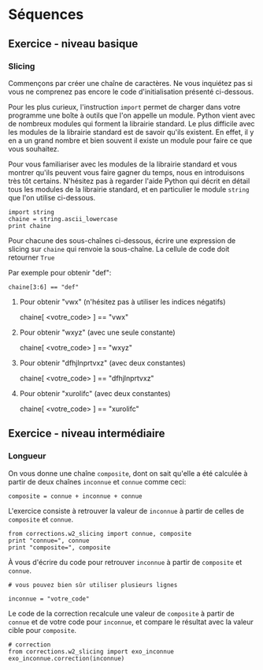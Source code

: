 
# Séquences

## Exercice - niveau basique

### Slicing

Commençons par créer une chaîne de caractères. Ne vous inquiétez pas si vous ne
comprenez pas encore le code d'initialisation présenté ci-dessous.

Pour les plus curieux, l'instruction `import`  permet de charger dans votre
programme une boîte à outils que l'on appelle un module. Python vient avec de
nombreux modules qui forment la librairie standard. Le plus difficile avec les
modules de la librairie standard est de savoir qu'ils existent. En effet, il y
en a un grand nombre et bien souvent il existe un module pour faire ce que vous
souhaitez.

Pour vous familiariser avec les modules de la librairie standard et vous montrer
qu'ils peuvent vous faire gagner du temps, nous en introduisons très tôt
certains. N'hésitez pas à regarder l'aide Python qui décrit en détail tous les
modules de la librairie standard, et en particulier le module `string` que l'on
utilise ci-dessous.


    import string
    chaine = string.ascii_lowercase
    print chaine

Pour chacune des sous-chaînes ci-dessous, écrire une expression de slicing sur
`chaine` qui renvoie la sous-chaîne. La cellule de code doit retourner `True`

Par exemple pour obtenir "def":


    chaine[3:6] == "def"

1) Pour obtenir "vwx" (n'hésitez pas à utiliser les indices négatifs)


    chaine[ <votre_code> ] == "vwx"

2) Pour obtenir "wxyz" (avec une seule constante)


    chaine[ <votre_code> ] == "wxyz"

3) Pour obtenir "dfhjlnprtvxz" (avec deux constantes)


    chaine[ <votre_code> ] == "dfhjlnprtvxz"

4) Pour obtenir "xurolifc" (avec deux constantes)


    chaine[ <votre_code> ] == "xurolifc"

## Exercice - niveau intermédiaire

### Longueur

On vous donne une chaîne `composite`, dont on sait qu'elle a été calculée à
partir de deux chaînes `inconnue` et `connue` comme ceci:

    composite = connue + inconnue + connue

L'exercice consiste à retrouver la valeur de `inconnue` à partir de celles de
`composite` et `connue`.


    from corrections.w2_slicing import connue, composite
    print "connue=", connue
    print "composite=", composite

À vous d'écrire du code pour retrouver `inconnue` à partir de `composite` et
`connue`.


    # vous pouvez bien sûr utiliser plusieurs lignes
    
    inconnue = "votre_code"

Le code de la correction recalcule une valeur de `composite` à partir de
`connue` et de votre code pour `inconnue`, et compare le résultat avec la valeur
cible pour `composite`.


    # correction
    from corrections.w2_slicing import exo_inconnue
    exo_inconnue.correction(inconnue)
